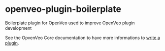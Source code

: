 # openveo-plugin-boilerplate
Boilerplate plugin for OpenVeo used to improve OpenVeo plugin development

See the OpvenVeo Core documentation to have more informations to [write a plugin](http://veo-labs.github.io/openveo-core/2.0.0/developers/write-plugin).
